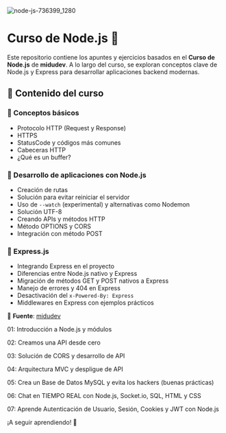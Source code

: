 ![node-js-736399_1280](https://github.com/user-attachments/assets/53989622-b805-4fa1-a723-58bd0f9b99c8)

# Curso de Node.js 🚀

Este repositorio contiene los apuntes y ejercicios basados en el **Curso de Node.js** de **midudev**. A lo largo del curso, se exploran conceptos clave de Node.js y Express para desarrollar aplicaciones backend modernas.

## 📌 Contenido del curso

### 🔹 Conceptos básicos
- Protocolo HTTP (Request y Response)
- HTTPS
- StatusCode y códigos más comunes
- Cabeceras HTTP
- ¿Qué es un buffer?

### 🔹 Desarrollo de aplicaciones con Node.js
- Creación de rutas
- Solución para evitar reiniciar el servidor
- Uso de `--watch` (experimental) y alternativas como Nodemon
- Solución UTF-8
- Creando APIs y métodos HTTP
- Método OPTIONS y CORS
- Integración con método POST

### 🔹 Express.js
- Integrando Express en el proyecto
- Diferencias entre Node.js nativo y Express
- Migración de métodos GET y POST nativos a Express
- Manejo de errores y 404 en Express
- Desactivación del `x-Powered-By: Express`
- Middlewares en Express con ejemplos prácticos

📌 **Fuente**: [midudev](https://midu.dev)

01: Introducción a Node.js y módulos

02: Creamos una API desde cero

03: Solución de CORS y desarrollo de API

04: Arquitectura MVC y despligue de API

05: Crea un Base de Datos MySQL y evita los hackers (buenas prácticas)

06: Chat en TIEMPO REAL con Node.js, Socket.io, SQL, HTML y CSS

07: Aprende Autenticación de Usuario, Sesión, Cookies y JWT con Node.js


¡A seguir aprendiendo! 🚀



